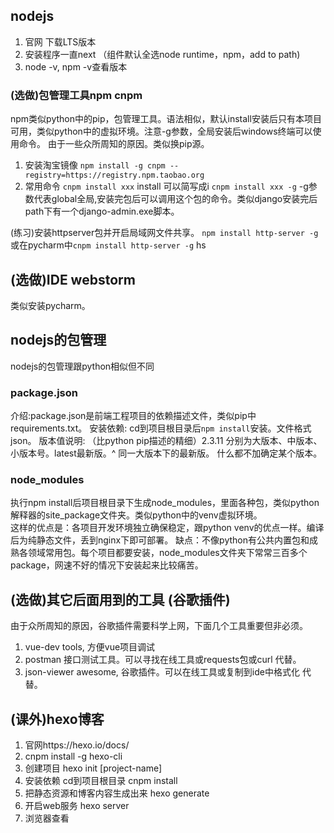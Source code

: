 ## nodejs
1. 官网 下载LTS版本
2. 安装程序一直next  （组件默认全选node runtime，npm，add to path)
3. node -v, npm -v查看版本

### (选做)包管理工具npm cnpm
npm类似python中的pip，包管理工具。语法相似，默认install安装后只有本项目可用，类似python中的虚拟环境。注意-g参数，全局安装后windows终端可以使用命令。
由于一些众所周知的原因。类似换pip源。
1. 安装淘宝镜像 
`npm install -g cnpm --registry=https://registry.npm.taobao.org`
2. 常用命令 
`cnpm install xxx`   install 可以简写成i
`cnpm install xxx -g`     -g参数代表global全局,安装完包后可以调用这个包的命令。类似django安装完后path下有一个django-admin.exe脚本。

(练习)安装httpserver包并开启局域网文件共享。
`npm install http-server -g`
或在pycharm中`cnpm install http-server -g`
hs

## (选做)IDE webstorm
类似安装pycharm。

## nodejs的包管理
nodejs的包管理跟python相似但不同
### package.json
介绍:package.json是前端工程项目的依赖描述文件，类似pip中requirements.txt。
安装依赖: cd到项目根目录后`npm install`安装。文件格式json。
版本值说明: （比python pip描述的精细）2.3.11 分别为大版本、中版本、小版本号。latest最新版。^ 同一大版本下的最新版。 什么都不加确定某个版本。
### node_modules
执行npm install后项目根目录下生成node_modules，里面各种包，类似python解释器的site_package文件夹。类似python中的venv虚拟环境。  
这样的优点是：各项目开发环境独立确保稳定，跟python venv的优点一样。编译后为纯静态文件，丢到nginx下即可部署。
缺点：不像python有公共内置包和成熟各领域常用包。每个项目都要安装，node_modules文件夹下常常三百多个package，网速不好的情况下安装起来比较痛苦。


## (选做)其它后面用到的工具 (谷歌插件)
由于众所周知的原因，谷歌插件需要科学上网，下面几个工具重要但非必须。
1. vue-dev tools, 方便vue项目调试 
2. postman   接口测试工具。可以寻找在线工具或requests包或curl 代替。
3. json-viewer awesome, 谷歌插件。可以在线工具或复制到ide中格式化 代替。


## (课外)hexo博客
1. 官网https://hexo.io/docs/
2.  cnpm install -g hexo-cli
3. 创建项目 hexo init [project-name]
4. 安装依赖  cd到项目根目录 cnpm install
5. 把静态资源和博客内容生成出来 hexo generate
6. 开启web服务 hexo server
7. 浏览器查看


